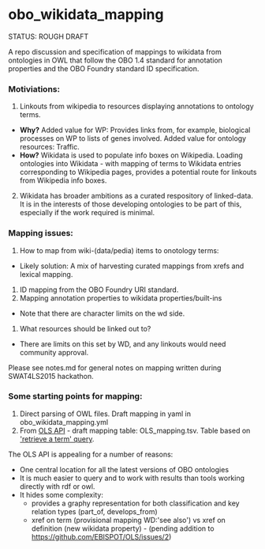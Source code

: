 # obo\_wikidata\_mapping

STATUS: ROUGH DRAFT

A repo discussion and specification of mappings to wikidata from ontologies in OWL that follow the OBO 1.4 standard for annotation properties and the OBO Foundry standard ID specification.

### Motiviations: 

1. Linkouts from wikipedia to resources displaying annotations to ontology terms.
 * **Why?** Added value for WP: Provides links from, for example, biological processes on WP to lists of genes involved. Added value for ontology resources: Traffic.
 * **How?** Wikidata is used to populate info boxes on Wikipedia. Loading ontologies into Wikidata - with mapping of terms to Wikidata entries corresponding to Wikipedia pages, provides a potential route for linkouts from Wikipedia info boxes.
2. Wikidata has broader ambitions as a curated respository of linked-data. It is in the interests of those developing ontologies to be part of this, especially if the work required is minimal.

### Mapping issues:

1. How to map from wiki-(data/pedia) items to onotology terms:
 * Likely solution: A mix of harvesting curated mappings from xrefs and lexical mapping.
1. ID mapping from the OBO Foundry URI standard.
1. Mapping annotation properties to wikidata properties/built-ins
 * Note that there are character limits on the wd side.
1. What resources should be linked out to?  
 * There are limits on this set by WD, and any linkouts would need community approval.

Please see notes.md for general notes on mapping written during SWAT4LS2015 hackathon.

### Some starting points for mapping:

1. Direct parsing of OWL files.  Draft mapping in yaml in obo\_wikidata\_mapping.yml
2. From [OLS API](http://www.ebi.ac.uk/ols/beta/docs/api) - draft mapping table: OLS\_mapping.tsv. Table based on ['retrieve a term' query](http://www.ebi.ac.uk/ols/beta/docs/api#_retrieve_an_term). 

The OLS API is appealing for a number of reasons:
 - One central location for all the latest versions of OBO ontologies
 - It is much easier to query and to work with results than tools working directly with rdf or owl.
 - It hides some complexity:
    - provides a graphy representation for both classification and key relation types (part\_of, develops\_from)
    - xref on term (provisional mapping WD:'see also') vs xref on definition (new wikidata property) - (pending addition to https://github.com/EBISPOT/OLS/issues/2)


 
